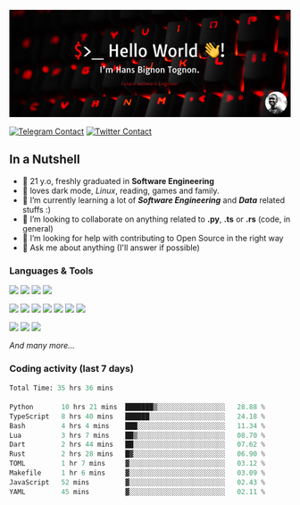 ![Cover](assets/gh-readme-cover.png)

[![Telegram Contact](https://img.shields.io/badge/Telegram-%230088CC.svg?style=for-the-badge&logo=telegram&logoColor=white)](https://t.me/hanstobi) [![Twitter Contact](https://img.shields.io/badge/Twitter-%2308A0E9.svg?style=for-the-badge&logo=twitter&logoColor=white)](https://twitter.com/_tobihans)

## In a Nutshell
- 👤 21 y.o, freshly graduated in **Software Engineering**
- 🖤 loves dark mode, *Linux*, reading, games and family.
- 🌱 I’m currently learning a lot of ***Software Engineering*** and ***Data*** related stuffs :)
- 👯 I’m looking to collaborate on anything related to **.py**, **.ts** or **.rs** (code, in general)
- 🤔 I’m looking for help with contributing to Open Source in the right way
- 💬 Ask me about anything (I'll answer if possible)

### Languages & Tools
![](https://img.shields.io/badge/Linux-%23eab30f.svg?style=for-the-badge&logo=linux&logoColor=black) ![](https://img.shields.io/badge/Git-%23e54a2f.svg?style=for-the-badge&logo=git&logoColor=white) ![](https://img.shields.io/badge/Github-%231a1d21.svg?style=for-the-badge&logo=github&logoColor=white) ![](https://img.shields.io/badge/Docker-%230394f0.svg?style=for-the-badge&logo=docker&logoColor=white)

![](https://img.shields.io/badge/C-%231a1d21.svg?style=for-the-badge&logo=C&logoColor=white) ![](https://img.shields.io/badge/TypeScript-%230074c2.svg?style=for-the-badge&logo=typescript&logoColor=white) ![](https://img.shields.io/badge/Python-%23f0c540.svg?style=for-the-badge&logo=python) ![](https://img.shields.io/badge/Rust-%23ea4800.svg?style=for-the-badge&logo=rust) ![](https://img.shields.io/badge/Php-%237175aa.svg?style=for-the-badge&logo=php&logoColor=white) ![](https://img.shields.io/badge/HTML-%23d84924.svg?style=for-the-badge&logo=html5&logoColor=white) ![](https://img.shields.io/badge/Scss-%23c45f92.svg?style=for-the-badge&logo=sass&logoColor=white)

![](https://img.shields.io/badge/Vue-%23314559.svg?style=for-the-badge&logo=vue.js) ![](https://img.shields.io/badge/Laravel-%23e54a2f.svg?style=for-the-badge&logo=laravel&logoColor=white) ![](https://img.shields.io/badge/Adonis-%235a45ff.svg?style=for-the-badge&logo=adonisjs)

*And many more...*

### Coding activity (last 7 days)
<!--START_SECTION:waka-->

```python
Total Time: 35 hrs 36 mins

Python       10 hrs 21 mins  ███████▒░░░░░░░░░░░░░░░░░   28.88 %
TypeScript   8 hrs 40 mins   ██████░░░░░░░░░░░░░░░░░░░   24.18 %
Bash         4 hrs 4 mins    ███░░░░░░░░░░░░░░░░░░░░░░   11.34 %
Lua          3 hrs 7 mins    ██▒░░░░░░░░░░░░░░░░░░░░░░   08.70 %
Dart         2 hrs 44 mins   ██░░░░░░░░░░░░░░░░░░░░░░░   07.62 %
Rust         2 hrs 28 mins   █▓░░░░░░░░░░░░░░░░░░░░░░░   06.90 %
TOML         1 hr 7 mins     ▓░░░░░░░░░░░░░░░░░░░░░░░░   03.12 %
Makefile     1 hr 6 mins     ▓░░░░░░░░░░░░░░░░░░░░░░░░   03.09 %
JavaScript   52 mins         ▓░░░░░░░░░░░░░░░░░░░░░░░░   02.43 %
YAML         45 mins         ▓░░░░░░░░░░░░░░░░░░░░░░░░   02.11 %
```

<!--END_SECTION:waka-->
